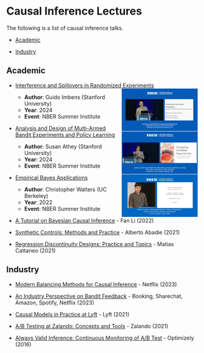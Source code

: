 # Causal Inference Lectures

The following is a list of causal inference talks.

- [Academic](#academic)

- [Industry](#industry)


## Academic

- [Interference and Spillovers in Randomized Experiments <img align="right" width="200" src="img/talks/interference_and_spillovers.png">](https://www.youtube.com/watch?v=i5kyzT_CpwQ)
  - **Author**: Guido Imbens (Stanford University)
  - **Year**: 2024
  - **Event**: NBER Summer Institute
 
- [Analysis and Design of Multi-Armed Bandit Experiments and Policy Learning <img align="right" width="200" src="img/talks/multi_armed_experiments.png">](https://www.youtube.com/watch?v=I6GyDWh8kfw)
  - **Author**: Susan Athey (Stanford University)
  - **Year**: 2024
  - **Event**: NBER Summer Institute

- [Empirical Bayes Applications <img align="right" width="200" src="img/talks/empirical_bayes_applications.png">](https://www.youtube.com/watch?v=SdWt8xAAF_4)
  - **Author**: Christopher Walters (UC Berkeley)
  - **Year**: 2022
  - **Event**: NBER Summer Institute

- [A Tutorial on Bayesian Causal Inference](https://www.youtube.com/watch?v=9pZtsVA6o4o) - Fan Li (2022)

- [Synthetic Controls: Methods and Practice](https://www.youtube.com/watch?v=oDNaOpNK6G4) - Alberto Abadie (2021)

- [Regression Discontinuity Designs: Practice and Topics](https://www.youtube.com/watch?v=bFNUeTXOnQ4) - Matias Cattaneo (2021)



## Industry

- [Modern Balancing Methods for Causal Inference](https://www.youtube.com/watch?v=CO9VnGy3esI) - Netflix (2023)

- [An Industry Perspective on Bandit Feedback](https://www.youtube.com/watch?v=NkVWwZKdMac) - Booking, Sharechat, Amazon, Spotify, Netflix (2023)

- [Causal Models in Practice at Lyft](https://twimlai.com/podcast/twimlai/causal-models-practice-lyft-sean-taylor/) - Lyft (2021)

- [A/B Testing at Zalando: Concepts and Tools](https://www.youtube.com/watch?v=wmEAUfkLk50) - Zalando (2021)

- [Always Valid Inference: Continuous Monitoring of A/B Test](https://www.youtube.com/watch?v=BanBrr3Hzm8) - Optimizely (2016)

